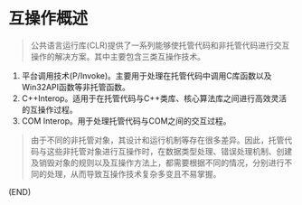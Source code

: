 # 互操作概述    

> 公共语言运行库(CLR)提供了一系列能够使托管代码和非托管代码进行交互操作的解决方案。其中主要包含三类互操作技术。    

1. 平台调用技术(P/Invoke)。主要用于处理在托管代码中调用C库函数以及Win32API函数等非托管函数。    
2. C++Interop。适用于在托管代码与C++类库、核心算法库之间进行高效灵活的互操作过程。    
3. COM Interop。用于处理托管代码与COM之间的交互过程。    

> 由于不同的非托管对象，其设计和运行机制等存在很多差异。因此，托管代码与这些非托管对象进行互操作时，在数据类型处理、错误处理机制、创建及销毁对象的规则以及互操作方法上，都需要根据不同的情况，分别进行不同的处理，从而导致互操作技术复杂多变且不易掌握。      



(END)  